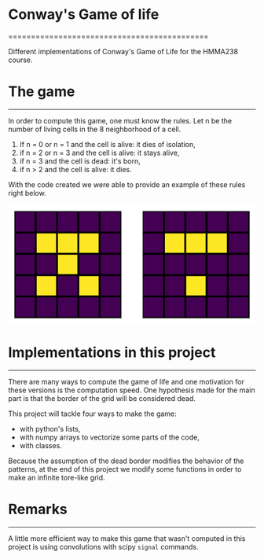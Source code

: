 # Conway's Game of life
============================================

Different implementations of Conway's Game of Life for the HMMA238 course.

# The game
------------------------

In order to compute this game, one must know the rules. Let n be the number of living cells in the 8 neighborhood of a cell.

1. If n = 0 or n = 1 and the cell is alive: it dies of isolation,
2. if n = 2 or n = 3 and the cell is alive: it stays alive,
3. if n = 3 and the cell is dead: it's born,
4. if n > 2 and the cell is alive: it dies.

With the code created we were able to provide an example of these rules right below.

![Visualization of the rules.](https://github.com/tanglef/Game_Of_Life/blob/master/pictures/before-after.png)


# Implementations in this project
-------------------------

There are many ways to compute the game of life and one motivation for these versions is the computation speed. One hypothesis made for the main part is that the border of the grid will be considered dead.

This project will tackle four ways to make the game:

* with python's lists,
* with numpy arrays to vectorize some parts of the code,
* with classes.

Because the assumption of the dead border modifies the behavior of the patterns, at the end of this project we modify some functions in order to make an infinite tore-like grid.

# Remarks
------------------------

A little more efficient way to make this game that wasn't computed in this project is using convolutions with scipy `signal` commands.

